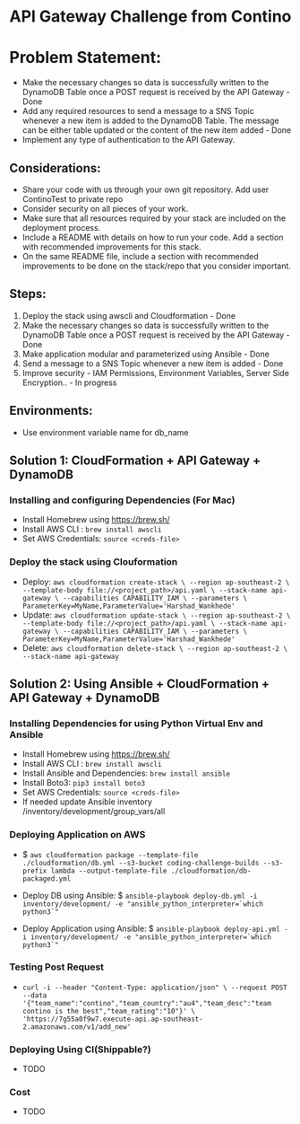 # API Gateway Challenge from Contino

# Problem Statement:

 - Make the necessary changes so data is successfully written to the DynamoDB Table once a POST request is received by the API Gateway - Done
 - Add any required resources to send a message to a SNS Topic whenever a new item is added to the DynamoDB Table. The message can be either table updated or the content of the new item added - Done
 - Implement any type of authentication to the API Gateway.

## Considerations:
 - Share your code with us through your own git repository. Add user ContinoTest to private repo
 - Consider security on all pieces of your work.
 - Make sure that all resources required by your stack are included on the deployment process.
 - Include a README with details on how to run your code. Add a section with recommended improvements for this stack.
 - On the same README file, include a section with recommended improvements to be done on the stack/repo that you consider important.

## Steps:

 1. Deploy the stack using awscli and Cloudformation - Done
 2. Make the necessary changes so data is successfully written to the DynamoDB Table once a POST request is received by the API Gateway - Done
 3. Make application modular and parameterized using Ansible - Done
 4. Send a message to a SNS Topic whenever a new item is added - Done
 5. Improve security - IAM Permissions, Environment Variables, Server Side Encryption..  - In progress

## Environments:
 - Use environment variable name for db_name

## Solution 1:  CloudFormation + API Gateway + DynamoDB

### Installing and configuring Dependencies (For Mac)
 - Install Homebrew using https://brew.sh/
 - Install AWS CLI : `brew install awscli`
 - Set AWS Credentials: `source <creds-file>`
   
### Deploy the stack using Clouformation
 - Deploy: `aws cloudformation create-stack \
                --region ap-southeast-2 \
                --template-body file://<project_path>/api.yaml \
                --stack-name api-gateway \
                --capabilities CAPABILITY_IAM \
                --parameters \
                   ParameterKey=MyName,ParameterValue='Harshad_Wankhede'`
 - Update: `aws cloudformation update-stack \
                --region ap-southeast-2 \
                --template-body file://<project_path>/api.yaml \
                --stack-name api-gateway \
                --capabilities CAPABILITY_IAM \
                --parameters \
                  ParameterKey=MyName,ParameterValue='Harshad_Wankhede'`
 - Delete: `aws cloudformation delete-stack \
                --region ap-southeast-2 \
                --stack-name api-gateway`
           

## Solution 2: Using Ansible + CloudFormation + API Gateway + DynamoDB

### Installing Dependencies for using Python Virtual Env and Ansible
 - Install Homebrew using https://brew.sh/
 - Install AWS CLI : `brew install awscli`
 - Install Ansible and Dependencies: `brew install ansible`
 - Install Boto3: `pip3 install boto3`
 - Set AWS Credentials: `source <creds-file>`
 - If needed update Ansible inventory /inventory/development/group_vars/all

### Deploying Application on AWS
 - $ ``aws cloudformation package --template-file ./cloudformation/db.yml --s3-bucket coding-challenge-builds --s3-prefix lambda --output-template-file ./cloudformation/db-packaged.yml``
 
 - Deploy DB using Ansible: 
   $ ``ansible-playbook deploy-db.yml -i inventory/development/ -e "ansible_python_interpreter=`which python3`"``
 - Deploy Application using Ansible: 
   $ ``ansible-playbook deploy-api.yml -i inventory/development/ -e "ansible_python_interpreter=`which python3`"``

### Testing Post Request
 - `curl -i --header "Content-Type: application/json" \
        --request POST --data '{"team_name":"contino","team_country":"au4","team_desc":"team contino is the best","team_rating":"10"}' \
        'https://7g55a0f9w7.execute-api.ap-southeast-2.amazonaws.com/v1/add_new'`
  
### Deploying Using CI(Shippable?) 
 - TODO

### Cost
 - TODO
